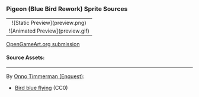 ### Pigeon (Blue Bird Rework) Sprite Sources

<table style="border: 0px;">
  <tr style="border: 0px;">
    <td style="border: 0px; vertical-align: top; text-align: center;">
      ![Static Preview](preview.png)
    </td>
    </tr>
    <tr style="border: 0px;">
    <td style="border: 0px; vertical-align: top; text-align: center;">
      ![Animated Preview](preview.gif)
    </td>
  </tr>
</table>


[OpenGameArt.org submission](https://opengameart.org/node/84675)

#### Source Assets:
---

By [Onno Timmerman (Enquest)](https://opengameart.org/users/enquest):
- [Bird blue flying](https://opengameart.org/node/82417) (CC0)

